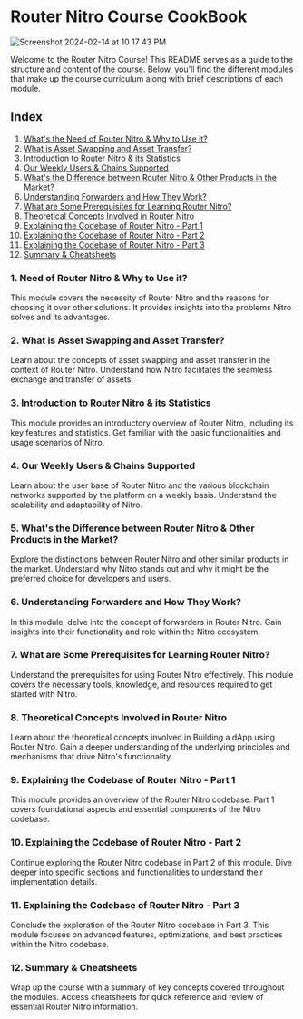 # Router Nitro Course CookBook

![Screenshot 2024-02-14 at 10 17 43 PM](https://github.com/ShivankK26/Router-Nitro-CookBook/assets/115289871/5e0487c0-8170-4a74-ad60-90c91a57e8a8)


Welcome to the Router Nitro Course! This README serves as a guide to the structure and content of the course. Below, you'll find the different modules that make up the course curriculum along with brief descriptions of each module.

## Index

1. [What's the Need of Router Nitro & Why to Use it?](#1-need-of-nitro--why-to-use-nitro)
2. [What is Asset Swapping and Asset Transfer?](#2-asset-swapping-and-asset-transfer)
3. [Introduction to Router Nitro & its Statistics](#3-introduction-to-nitro--statistics-of-nitro)
4. [Our Weekly Users & Chains Supported](#4-weekly-users--chains-supported)
5. [What's the Difference between Router Nitro & Other Products in the Market?](#5-differences-between-nitro--other-products-why-nitro-is-the-best)
6. [Understanding Forwarders and How They Work?](#6-understanding-forwarders-and-how-they-work)
7. [What are Some Prerequisites for Learning Router Nitro?](#7-prerequisites-for-nitro)
8. [Theoretical Concepts Involved in Router Nitro](#8-theoretical-steps-involved-in-nitro)
9. [Explaining the Codebase of Router Nitro - Part 1](#9-explaining-the-codebase---part-1)
10. [Explaining the Codebase of Router Nitro - Part 2](#10-explaining-the-codebase---part-2)
11. [Explaining the Codebase of Router Nitro - Part 3](#11-explaining-the-codebase---part-3)
12. [Summary & Cheatsheets](#12-summary--cheatsheets)

### 1. Need of Router Nitro & Why to Use it?

This module covers the necessity of Router Nitro and the reasons for choosing it over other solutions. It provides insights into the problems Nitro solves and its advantages.

### 2. What is Asset Swapping and Asset Transfer?

Learn about the concepts of asset swapping and asset transfer in the context of Router Nitro. Understand how Nitro facilitates the seamless exchange and transfer of assets.

### 3. Introduction to Router Nitro & its Statistics

This module provides an introductory overview of Router Nitro, including its key features and statistics. Get familiar with the basic functionalities and usage scenarios of Nitro.

### 4. Our Weekly Users & Chains Supported

Learn about the user base of Router Nitro and the various blockchain networks supported by the platform on a weekly basis. Understand the scalability and adaptability of Nitro.

### 5. What's the Difference between Router Nitro & Other Products in the Market?

Explore the distinctions between Router Nitro and other similar products in the market. Understand why Nitro stands out and why it might be the preferred choice for developers and users.

### 6. Understanding Forwarders and How They Work?

In this module, delve into the concept of forwarders in Router Nitro. Gain insights into their functionality and role within the Nitro ecosystem.

### 7. What are Some Prerequisites for Learning Router Nitro?

Understand the prerequisites for using Router Nitro effectively. This module covers the necessary tools, knowledge, and resources required to get started with Nitro.

### 8. Theoretical Concepts Involved in Router Nitro

Learn about the theoretical concepts involved in Building a dApp using Router Nitro. Gain a deeper understanding of the underlying principles and mechanisms that drive Nitro's functionality.

### 9. Explaining the Codebase of Router Nitro - Part 1

This module provides an overview of the Router Nitro codebase. Part 1 covers foundational aspects and essential components of the Nitro codebase.

### 10. Explaining the Codebase of Router Nitro - Part 2

Continue exploring the Router Nitro codebase in Part 2 of this module. Dive deeper into specific sections and functionalities to understand their implementation details.

### 11. Explaining the Codebase of Router Nitro - Part 3

Conclude the exploration of the Router Nitro codebase in Part 3. This module focuses on advanced features, optimizations, and best practices within the Nitro codebase.

### 12. Summary & Cheatsheets

Wrap up the course with a summary of key concepts covered throughout the modules. Access cheatsheets for quick reference and review of essential Router Nitro information.
